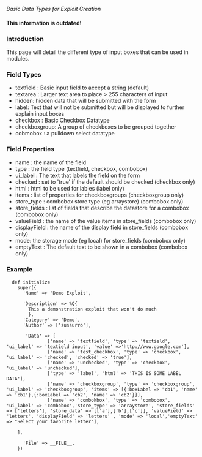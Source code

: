 _Basic Data Types for Exploit Creation_

#### This information is outdated! ####

### Introduction ###

This page will detail the different type of input boxes that can be used in modules.

### Field Types ###

* textfield : Basic input field to accept a string (default)
* textarea : Larger text area to place > 255 characters of input
* hidden: hidden data that will be submitted with the form
* label: Text that will not be submitted but will be displayed to further explain input boxes
* checkbox : Basic Checkbox Datatype
* checkboxgroup: A group of checkboxes to be grouped together
* cobmobox : a pulldown select datatype 

### Field Properties ###

* name : the name of the field
* type : the field type (textfield, checkbox, combobox)
* ui_label : The text that labels the field on the form
* checked : set to 'true' if the default should be checked (checkbox only)
* html : html to be used for lables (label only)
* items : list of properties for checkboxgroups (checkboxgroup only)
* store_type : combobox store type (eg arraystore) (combobox only)
* store_fields : list of fields that describe the datastore for a combobox (combobox only)
* valueField : the name of the value items in store_fields (combobox only)
* displayField : the name of the display field in store_fields (combobox only)
* mode: the storage mode (eg local) for store_fields (combobox only)
* emptyText : The default text to be shown in a combobox (combobox only) 

### Example ###

```
  def initialize
    super({
      'Name' => 'Demo Exploit',

      'Description' => %Q{
        This a demonstration exploit that won't do much
        },
      'Category' => 'Demo',
      'Author' => ['sussurro'],

       'Data' => [
               ['name' => 'textfield', 'type' => 'textield', 'ui_label' => 'textield input', 'value' =>'http://www.google.com'],
               ['name' => 'test_checkbox', 'type' => 'checkbox', 'ui_label' => 'checked', 'checked' => 'true'],
               ['name' => 'unchecked', 'type' => 'checkbox', 'ui_label' => 'unchecked'],
               ['type' => 'label', 'html' => 'THIS IS SOME LABEL DATA'],
               ['name' => 'checkboxgroup', 'type' => 'checkboxgroup', 'ui_label' => 'checkboxgroup', 'items' => [{:boxLabel => "cb1", 'name' => 'cb1'},{:boxLabel => 'cb2', 'name' => 'cb2'}]],
               ['name' => 'combokbox', 'type' => 'combobox', 'ui_label' => 'combobox','store_type' => 'arraystore', 'store_fields' => ['letters'], 'store_data' => [['a'],['b'],['c']], 'valueField' => 'letters', 'displayField' => 'letters' , 'mode' => 'local','emptyText' => "Select your favorite letter"],
  
    ],

      'File' => __FILE__,
    })
```
